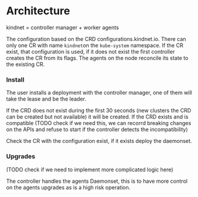 # Architecture

kindnet = controller manager + worker agents

The configuration based on the CRD configurations.kindnet.io.
There can only one CR with name `kindnet`on the `kube-system` namespace.
If the CR exist, that configuration is used, if it does not exist the first
controller creates the CR from its flags.
The agents on the node reconcile its state to the existing CR.

### Install

The user installs a deployment with the controller manager, one of them will take
the lease and be the leader.

If the CRD does not exist during the first 30 seconds (new clusters the CRD can be created
but not available) it will be created.
If the CRD exists and is compatible (TODO check if we need this, we can recorrd breaking changes
on the APIs and refuse to start if the controller detects the incompatibility)

Check the CR with the configuration exist, if it exists deploy the daemonset.


### Upgrades

(TODO check if we need to implement more complicated logic here)

The controller handles the agents Daemonset, this is to have more control on the
agents upgrades as is a high risk operation. 